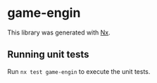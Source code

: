 # game-engin

This library was generated with [Nx](https://nx.dev).

## Running unit tests

Run `nx test game-engin` to execute the unit tests.
